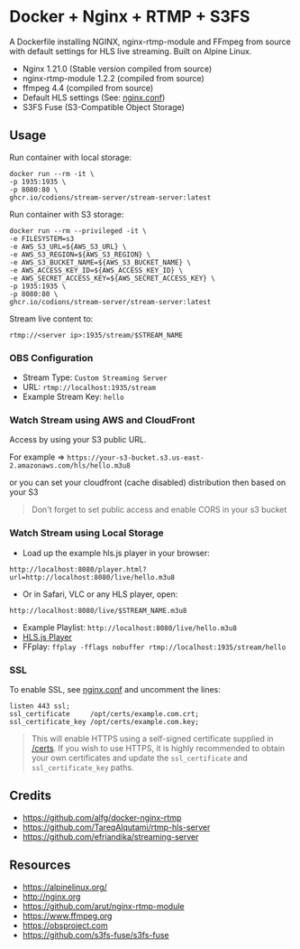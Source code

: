 # Docker + Nginx + RTMP + S3FS
A Dockerfile installing NGINX, nginx-rtmp-module and FFmpeg from source with default settings for HLS live streaming. Built on Alpine Linux.

* Nginx 1.21.0 (Stable version compiled from source)
* nginx-rtmp-module 1.2.2 (compiled from source)
* ffmpeg 4.4 (compiled from source)
* Default HLS settings (See: [nginx.conf](nginx.conf))
* S3FS Fuse (S3-Compatible Object Storage)

## Usage

Run container with local storage:
```
docker run --rm -it \
-p 1935:1935 \
-p 8080:80 \
ghcr.io/codions/stream-server/stream-server:latest
```

Run container with S3 storage:
```
docker run --rm --privileged -it \
-e FILESYSTEM=s3
-e AWS_S3_URL=${AWS_S3_URL} \
-e AWS_S3_REGION=${AWS_S3_REGION} \
-e AWS_S3_BUCKET_NAME=${AWS_S3_BUCKET_NAME} \
-e AWS_ACCESS_KEY_ID=${AWS_ACCESS_KEY_ID} \
-e AWS_SECRET_ACCESS_KEY=${AWS_SECRET_ACCESS_KEY} \
-p 1935:1935 \
-p 8080:80 \
ghcr.io/codions/stream-server/stream-server:latest
```

Stream live content to:
```
rtmp://<server ip>:1935/stream/$STREAM_NAME
```

### OBS Configuration
* Stream Type: `Custom Streaming Server`
* URL: `rtmp://localhost:1935/stream`
* Example Stream Key: `hello`

### Watch Stream using AWS and CloudFront

Access by using your S3 public URL.

For example => `https://your-s3-bucket.s3.us-east-2.amazonaws.com/hls/hello.m3u8`

or you can set your cloudfront (cache disabled) distribution then based on your S3

>  Don't forget to set public access and enable CORS in your s3 bucket

### Watch Stream using Local Storage
* Load up the example hls.js player in your browser:
```
http://localhost:8080/player.html?url=http://localhost:8080/live/hello.m3u8
```

* Or in Safari, VLC or any HLS player, open:
```
http://localhost:8080/live/$STREAM_NAME.m3u8
```
* Example Playlist: `http://localhost:8080/live/hello.m3u8`
* [HLS.js Player](https://hls-js.netlify.app/demo/?src=http%3A%2F%2Flocalhost%3A8080%2Flive%2Fhello.m3u8)
* FFplay: `ffplay -fflags nobuffer rtmp://localhost:1935/stream/hello`


### SSL 
To enable SSL, see [nginx.conf](nginx.conf) and uncomment the lines:
```
listen 443 ssl;
ssl_certificate     /opt/certs/example.com.crt;
ssl_certificate_key /opt/certs/example.com.key;
```

> This will enable HTTPS using a self-signed certificate supplied in [/certs](/certs). If you wish to use HTTPS, it is highly recommended to obtain your own certificates and update the `ssl_certificate` and `ssl_certificate_key` paths.

## Credits
* https://github.com/alfg/docker-nginx-rtmp
* https://github.com/TareqAlqutami/rtmp-hls-server
* https://github.com/efriandika/streaming-server

## Resources
* https://alpinelinux.org/
* http://nginx.org
* https://github.com/arut/nginx-rtmp-module
* https://www.ffmpeg.org
* https://obsproject.com
* https://github.com/s3fs-fuse/s3fs-fuse
